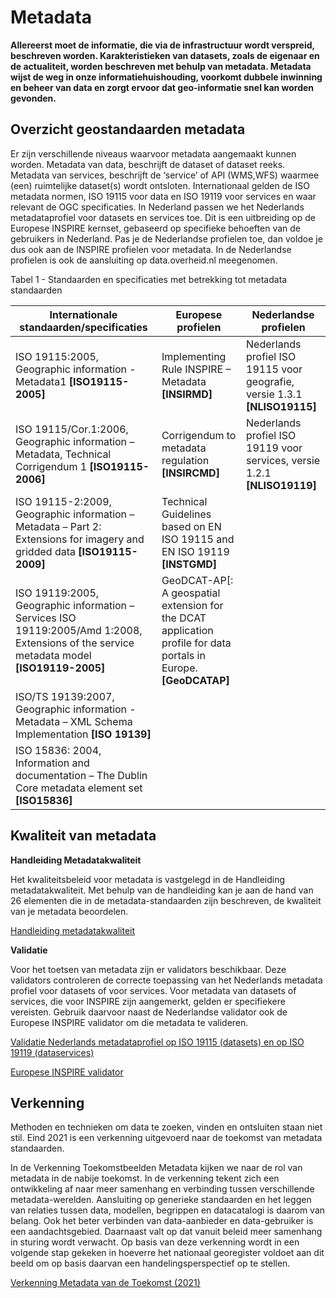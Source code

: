 # Metadata

**Allereerst moet de informatie, die via de infrastructuur wordt verspreid,
beschreven worden. Karakteristieken van datasets, zoals de eigenaar en de
actualiteit, worden beschreven met behulp van metadata. Metadata wijst de weg in
onze informatiehuishouding, voorkomt dubbele inwinning en beheer van data en
zorgt ervoor dat geo-informatie snel kan worden gevonden.**

## Overzicht geostandaarden metadata

Er zijn verschillende niveaus waarvoor metadata aangemaakt kunnen worden.
Metadata van data, beschrijft de dataset of dataset reeks. Metadata van
services, beschrijft de ‘service’ of API (WMS,WFS) waarmee (een) ruimtelijke
dataset(s) wordt ontsloten. Internationaal gelden de ISO metadata normen, ISO
19115 voor data en ISO 19119 voor services en waar relevant de OGC
specificaties. In Nederland passen we het Nederlands metadataprofiel voor
datasets en services toe. Dit is een uitbreiding op de Europese INSPIRE kernset,
gebaseerd op specifieke behoeften van de gebruikers in Nederland. Pas je de
Nederlandse profielen toe, dan voldoe je dus ook aan de INSPIRE profielen voor
metadata. In de Nederlandse profielen is ook de aansluiting op data.overheid.nl
meegenomen.

Tabel 1 - Standaarden en specificaties met betrekking tot metadata standaarden

| **Internationale standaarden/specificaties**                                                                                              | **Europese profielen**                                                                                           | **Nederlandse profielen**                                                   |
|-------------------------------------------------------------------------------------------------------------------------------------------|------------------------------------------------------------------------------------------------------------------|-----------------------------------------------------------------------------|
| ISO 19115:2005, Geographic information - Metadata1 **[ISO19115-2005]**                                                                    | Implementing Rule INSPIRE – Metadata **[INSIRMD]**                                                               | Nederlands profiel ISO 19115 voor geografie, versie 1.3.1 **[NLISO19115]**  |
| ISO 19115/Cor.1:2006, Geographic information – Metadata, Technical Corrigendum 1 **[ISO19115-2006]**                                      | Corrigendum to metadata regulation **[INSIRCMD]**                                                                | Nederlands profiel ISO 19119 voor services, versie 1.2.1 **[NLISO19119]**   |
| ISO 19115-2:2009, Geographic information – Metadata – Part 2: Extensions for imagery and gridded data **[ISO19115-2009]**                 | Technical Guidelines based on EN ISO 19115 and EN ISO 19119 **[INSTGMD]**                                        |                                                                             |
| ISO 19119:2005, Geographic information – Services ISO 19119:2005/Amd 1:2008, Extensions of the service metadata model **[ISO19119-2005]** | GeoDCAT-AP[: A geospatial extension for the DCAT application profile for data portals in Europe. **[GeoDCATAP]** |                                                                             |
| ISO/TS 19139:2007, Geographic information - Metadata – XML Schema Implementation **[ISO 19139]**                                          |                                                                                                                  |                                                                             |
| ISO 15836: 2004, Information and documentation – The Dublin Core metadata element set **[ISO15836]**                                      |                                                                                                                  |                                                                             |

## 

## Kwaliteit van metadata

**Handleiding Metadatakwaliteit**

Het kwaliteitsbeleid voor metadata is vastgelegd in de Handleiding
metadatakwaliteit. Met behulp van de handleiding kan je aan de hand van 26
elementen die in de metadata-standaarden zijn beschreven, de kwaliteit van je
metadata beoordelen.

[Handleiding
metadatakwaliteit](https://www.geonovum.nl/uploads/documents/Handleiding%20metadata%20monitoring%20v0.5.pdf)

**Validatie**

Voor het toetsen van metadata zijn er validators beschikbaar. Deze validators
controleren de correcte toepassing van het Nederlands metadata profiel voor
datasets of voor services. Voor metadata van datasets of services, die voor
INSPIRE zijn aangemerkt, gelden er specifiekere vereisten. Gebruik daarvoor
naast de Nederlandse validator ook de Europese INSPIRE validator om die metadata
te valideren.

[Validatie Nederlands metadataprofiel op ISO 19115 (datasets) en op ISO 19119
(dataservices)](https://validatie.geostandaarden.nl/)

[Europese INSPIRE
validator](https://inspire.ec.europa.eu/validator/home/index.html)

## Verkenning

Methoden en technieken om data te zoeken, vinden en ontsluiten staan niet stil.
Eind 2021 is een verkenning uitgevoerd naar de toekomst van metadata
standaarden.

In de Verkenning Toekomstbeelden Metadata kijken we naar de rol van metadata in
de nabije toekomst. In de verkenning tekent zich een ontwikkeling af naar meer
samenhang en verbinding tussen verschillende metadata-werelden. Aansluiting op
generieke standaarden en het leggen van relaties tussen data, modellen,
begrippen en datacatalogi is daarom van belang. Ook het beter verbinden van
data-aanbieder en data-gebruiker is een aandachtsgebied. Daarnaast valt op dat
vanuit beleid meer samenhang in sturing wordt verwacht. Op basis van deze
verkenning wordt in een volgende stap gekeken in hoeverre het nationaal
georegister voldoet aan dit beeld om op basis daarvan een handelingsperspectief
op te stellen.

[Verkenning Metadata van de Toekomst
(2021)](https://docs.geostandaarden.nl/vtm/cv-al-vrk-20211125/#d1e9)

